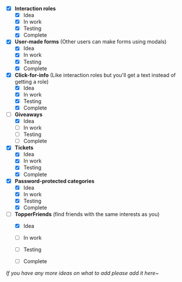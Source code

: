 - [X] **Interaction roles**
    - [X] Idea
    - [X] In work
    - [X] Testing
    - [X] Complete
- [X] **User-made forms** (Other users can make forms using modals)
    - [X] Idea
    - [X] In work
    - [X] Testing
    - [X] Complete
- [X] **Click-for-info** (Like interaction roles but you'll get a text instead of getting a role)
    - [X] Idea
    - [X] In work
    - [X] Testing
    - [X] Complete
- [ ] **Giveaways**
    - [X] Idea
    - [ ] In work
    - [ ] Testing
    - [ ] Complete
- [X] **Tickets**
    - [X] Idea
    - [X] In work
    - [X] Testing
    - [X] Complete
- [X] **Password-protected categories**
    - [X] Idea
    - [X] In work
    - [X] Testing
    - [X] Complete
- [ ] **TopperFriends** (find friends with the same interests as you)
    - [X] Idea
    - [ ] In work
    - [ ] Testing
    - [ ] Complete


*If you have any more ideas on what to add please add it here~*
